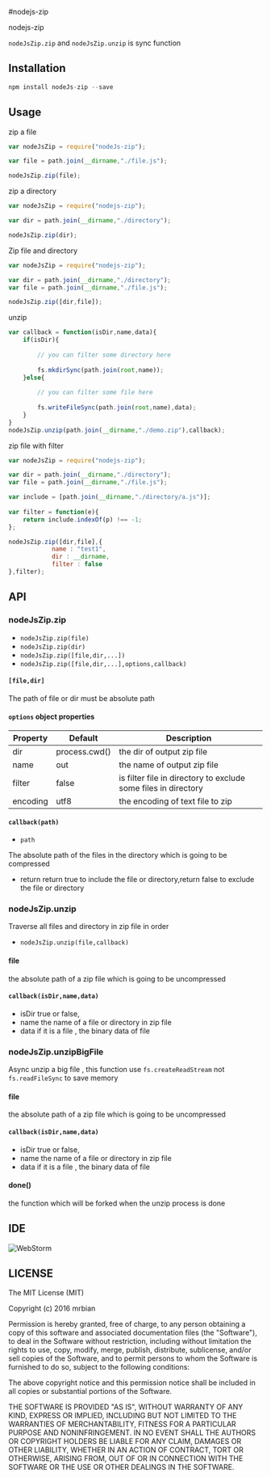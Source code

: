 #nodejs-zip

nodejs-zip

```nodeJsZip.zip``` and ```nodeJsZip.unzip``` is sync function

## Installation
```javascript
npm install nodeJs-zip --save
``` 

## Usage

zip a file 
```javascript
var nodeJsZip = require("nodeJs-zip");

var file = path.join(__dirname,"./file.js");

nodeJsZip.zip(file);
```

zip a directory
```javascript
var nodeJsZip = require("nodejs-zip");

var dir = path.join(__dirname,"./directory");

nodeJsZip.zip(dir);
```

Zip file and directory
```javascript
var nodeJsZip = require("nodejs-zip");

var dir = path.join(__dirname,"./directory");
var file = path.join(__dirname,"./file.js");

nodeJsZip.zip([dir,file]);
```

unzip 
```javascript
var callback = function(isDir,name,data){
    if(isDir){
    
        // you can filter some directory here
        
        fs.mkdirSync(path.join(root,name));
    }else{
    
        // you can filter some file here
        
        fs.writeFileSync(path.join(root,name),data);
    }
}
nodeJsZip.unzip(path.join(__dirname,"./demo.zip"),callback);
```

zip file with filter
```javascript
var nodeJsZip = require("nodejs-zip");

var dir = path.join(__dirname,"./directory");
var file = path.join(__dirname,"./file.js");

var include = [path.join(__dirname,"./directory/a.js")];
 
var filter = function(e){
    return include.indexOf(p) !== -1;
};

nodeJsZip.zip([dir,file],{
            name : "test1",             
            dir : __dirname,            
            filter : false             
},filter);
```
## API
### nodeJsZip.zip
-   ```nodeJsZip.zip(file)```
-   ```nodeJsZip.zip(dir)```
-   ```nodeJsZip.zip([file,dir,...])```
-   ```nodeJsZip.zip([file,dir,...],options,callback)```

#### ```[file,dir]```
The path of file or dir must be absolute path

#### ```options``` object properties

| Property  | Default| Description|
|---|---|------|
|  dir | process.cwd() | the dir of output zip file |
|  name | out | the name of output zip file |
|  filter | false | is filter file in directory to exclude some files in directory |
|  encoding | utf8 | the encoding of text file to zip |


#### ```callback(path)```
- ```path```

The absolute path of the files in the directory which is going to be compressed

- return
return true to include the file or directory,return false to exclude the file or directory


### nodeJsZip.unzip
Traverse all files and directory in zip file in order

- ```nodeJsZip.unzip(file,callback)```

#### file 
the absolute path of a zip file which is going to be uncompressed

#### ```callback(isDir,name,data)```
- isDir 
true or false, 
- name
the name of a file or directory in zip file
- data
if it is a file , the binary data of file 

### nodeJsZip.unzipBigFile
Async unzip a big file , this function use ```fs.createReadStream``` not ```fs.readFileSync``` to save memory

#### file
the absolute path of a zip file which is going to be uncompressed

#### ```callback(isDir,name,data)```
- isDir 
true or false, 
- name
the name of a file or directory in zip file
- data
if it is a file , the binary data of file 

#### done()
the function which will be forked when the unzip process is done

## IDE
![WebStorm](https://confluence.jetbrains.com/download/thumbnails/51943829/WebStorm_400x400_Twitter_logo_white.png?version=1&modificationDate=1451316090000&api=v2)

## LICENSE
The MIT License (MIT)

Copyright (c) 2016 mrbian

Permission is hereby granted, free of charge, to any person obtaining a copy of
this software and associated documentation files (the "Software"), to deal in
the Software without restriction, including without limitation the rights to
use, copy, modify, merge, publish, distribute, sublicense, and/or sell copies of
the Software, and to permit persons to whom the Software is furnished to do so,
subject to the following conditions:

The above copyright notice and this permission notice shall be included in all
copies or substantial portions of the Software.

THE SOFTWARE IS PROVIDED "AS IS", WITHOUT WARRANTY OF ANY KIND, EXPRESS OR
IMPLIED, INCLUDING BUT NOT LIMITED TO THE WARRANTIES OF MERCHANTABILITY, FITNESS
FOR A PARTICULAR PURPOSE AND NONINFRINGEMENT. IN NO EVENT SHALL THE AUTHORS OR
COPYRIGHT HOLDERS BE LIABLE FOR ANY CLAIM, DAMAGES OR OTHER LIABILITY, WHETHER
IN AN ACTION OF CONTRACT, TORT OR OTHERWISE, ARISING FROM, OUT OF OR IN
CONNECTION WITH THE SOFTWARE OR THE USE OR OTHER DEALINGS IN THE SOFTWARE.